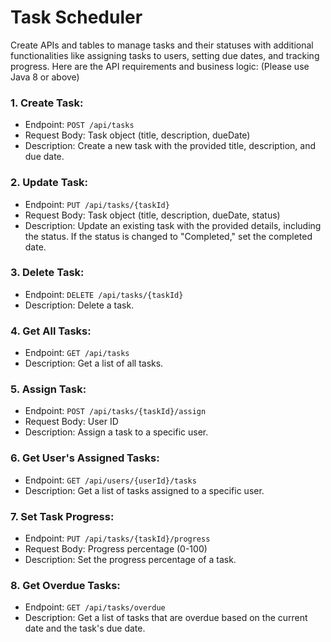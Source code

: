 # Task Scheduler

Create APIs and tables to manage tasks and their statuses with additional functionalities like assigning tasks to users, setting due dates, and tracking progress. Here are the API requirements and business logic: (Please use Java 8 or above)

### 1. Create Task:

* Endpoint: `POST /api/tasks`
* Request Body: Task object (title, description, dueDate)
* Description: Create a new task with the provided title, description, and due date.

### 2. Update Task:

* Endpoint: `PUT /api/tasks/{taskId}`
* Request Body: Task object (title, description, dueDate, status)
* Description: Update an existing task with the provided details, including the status. If the status is changed to "Completed," set the completed date.

### 3. Delete Task:

* Endpoint: `DELETE /api/tasks/{taskId}`
* Description: Delete a task.

### 4. Get All Tasks:

* Endpoint: `GET /api/tasks`
* Description: Get a list of all tasks.

### 5. Assign Task:

* Endpoint: `POST /api/tasks/{taskId}/assign`
* Request Body: User ID
* Description: Assign a task to a specific user.

### 6. Get User's Assigned Tasks:

* Endpoint: `GET /api/users/{userId}/tasks`
* Description: Get a list of tasks assigned to a specific user.

### 7. Set Task Progress:

* Endpoint: `PUT /api/tasks/{taskId}/progress`
* Request Body: Progress percentage (0-100)
* Description: Set the progress percentage of a task.

### 8. Get Overdue Tasks:

* Endpoint: `GET /api/tasks/overdue`
* Description: Get a list of tasks that are overdue based on the current date and the task's due date.
